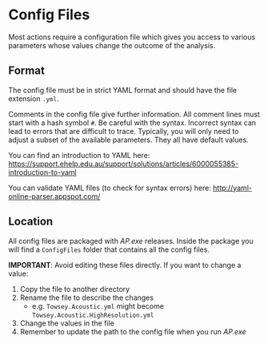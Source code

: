 # Config Files

Most actions require a configuration file which gives you access to various parameters whose values change the outcome of the analysis.

## Format

The config file must be in strict YAML format and should have the file extension `.yml`. 

Comments in the config file give further information. All comment lines must start with a hash symbol `#`. Be careful with the syntax. Incorrect syntax can lead to errors that are difficult to trace. Typically, you will only need to adjust a subset of the available parameters. They all have default values.

You can find an introduction to YAML here: <https://support.ehelp.edu.au/support/solutions/articles/6000055385-introduction-to-yaml>

You can validate YAML files (to check for syntax errors) here: <http://yaml-online-parser.appspot.com/>

## Location

All config files are packaged with _AP.exe_ releases. Inside the package you will
find a `ConfigFiles` folder that contains all the config files.

**IMPORTANT**: Avoid editing these files directly. If you want to change a value:

1. Copy the file to another directory
1. Rename the file to describe the changes
    - e.g. `Towsey.Acoustic.yml` might become `Towsey.Acoustic.HighResolution.yml`
1. Change the values in the file
1. Remember to update the path to the config file when you run _AP.exe_
